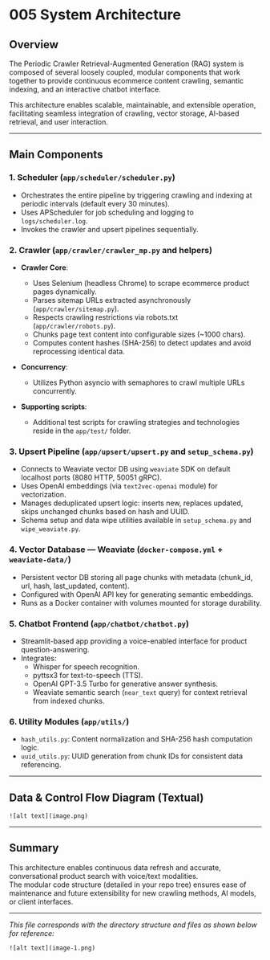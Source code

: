 # 005 System Architecture

## Overview

The Periodic Crawler Retrieval-Augmented Generation (RAG) system is composed of several loosely coupled, modular components that work together to provide continuous ecommerce content crawling, semantic indexing, and an interactive chatbot interface.

This architecture enables scalable, maintainable, and extensible operation, facilitating seamless integration of crawling, vector storage, AI-based retrieval, and user interaction.

---

## Main Components

### 1. Scheduler (`app/scheduler/scheduler.py`)

- Orchestrates the entire pipeline by triggering crawling and indexing at periodic intervals (default every 30 minutes).
- Uses APScheduler for job scheduling and logging to `logs/scheduler.log`.
- Invokes the crawler and upsert pipelines sequentially.

### 2. Crawler (`app/crawler/crawler_mp.py` and helpers)

- **Crawler Core**:  
  - Uses Selenium (headless Chrome) to scrape ecommerce product pages dynamically.  
  - Parses sitemap URLs extracted asynchronously (`app/crawler/sitemap.py`).  
  - Respects crawling restrictions via robots.txt (`app/crawler/robots.py`).  
  - Chunks page text content into configurable sizes (~1000 chars).  
  - Computes content hashes (SHA-256) to detect updates and avoid reprocessing identical data.  

- **Concurrency**:  
  - Utilizes Python asyncio with semaphores to crawl multiple URLs concurrently.  

- **Supporting scripts**:  
  - Additional test scripts for crawling strategies and technologies reside in the `app/test/` folder.

### 3. Upsert Pipeline (`app/upsert/upsert.py` and `setup_schema.py`)

- Connects to Weaviate vector DB using `weaviate` SDK on default localhost ports (8080 HTTP, 50051 gRPC).  
- Uses OpenAI embeddings (via `text2vec-openai` module) for vectorization.  
- Manages deduplicated upsert logic: inserts new, replaces updated, skips unchanged chunks based on hash and UUID.  
- Schema setup and data wipe utilities available in `setup_schema.py` and `wipe_weaviate.py`.

### 4. Vector Database — Weaviate (`docker-compose.yml` + `weaviate-data/`)

- Persistent vector DB storing all page chunks with metadata (chunk_id, url, hash, last_updated, content).  
- Configured with OpenAI API key for generating semantic embeddings.  
- Runs as a Docker container with volumes mounted for storage durability.

### 5. Chatbot Frontend (`app/chatbot/chatbot.py`)

- Streamlit-based app providing a voice-enabled interface for product question-answering.  
- Integrates:  
  - Whisper for speech recognition.  
  - pyttsx3 for text-to-speech (TTS).  
  - OpenAI GPT-3.5 Turbo for generative answer synthesis.  
  - Weaviate semantic search (`near_text` query) for context retrieval from indexed chunks.

### 6. Utility Modules (`app/utils/`)

- `hash_utils.py`: Content normalization and SHA-256 hash computation logic.  
- `uuid_utils.py`: UUID generation from chunk IDs for consistent data referencing.

---

## Data & Control Flow Diagram (Textual)

```
![alt text](image.png)
```

---

## Summary

This architecture enables continuous data refresh and accurate, conversational product search with voice/text modalities.  
The modular code structure (detailed in your repo tree) ensures ease of maintenance and future extensibility for new crawling methods, AI models, or client interfaces.

---

*This file corresponds with the directory structure and files as shown below for reference:*

```
![alt text](image-1.png)
```
